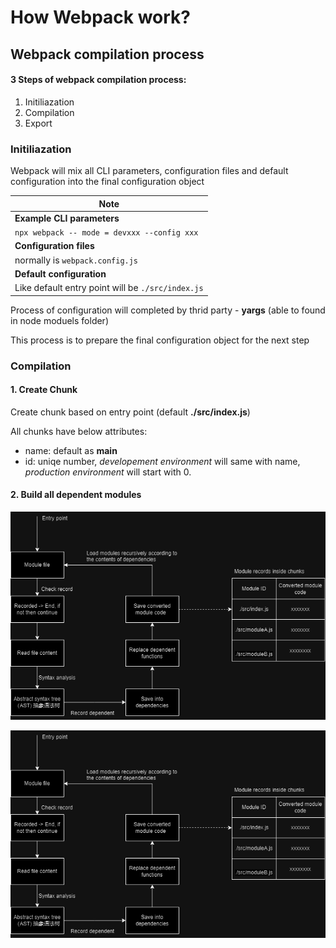 # How Webpack work?

## Webpack compilation process

#### 3 Steps of webpack compilation process:
1. Initiliazation
2. Compilation
3. Export


### Initiliazation

<p>
Webpack will mix all CLI parameters, configuration files and default configuration into the final configuration object
</p>


| Note |
|------|
| <b>Example CLI parameters</b> |
|`npx webpack -- mode = devxxx --config xxx`|
| <b>Configuration files</b> |
| normally is `webpack.config.js`|
| <b>Default configuration</b>|
| Like default entry point will be `./src/index.js`|

<p>Process of configuration will completed by thrid party - <b>yargs</b> (able to found in node moduels folder) </p>

<p>This process is to prepare the final configuration object for the next step</p>

### Compilation

#### 1. Create Chunk

<p>Create chunk based on entry point (default <b>./src/index.js</b>)</p>

<p>All chunks have below attributes:</p>

- name: default as <b>main</b>
- id: uniqe number, *developement environment* will same with name, *production environment* will start with 0.

#### 2. Build all dependent modules

![Alt text](<dependent modules.drawio.png>)

<img src="./dependent modules.drawio.png">

